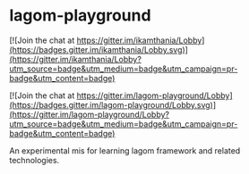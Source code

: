 # lagom-playground

[![Join the chat at https://gitter.im/ikamthania/Lobby](https://badges.gitter.im/ikamthania/Lobby.svg)](https://gitter.im/ikamthania/Lobby?utm_source=badge&utm_medium=badge&utm_campaign=pr-badge&utm_content=badge)

[![Join the chat at https://gitter.im/lagom-playground/Lobby](https://badges.gitter.im/lagom-playground/Lobby.svg)](https://gitter.im/lagom-playground/Lobby?utm_source=badge&utm_medium=badge&utm_campaign=pr-badge&utm_content=badge)

An experimental mis for learning lagom framework and related technologies.
